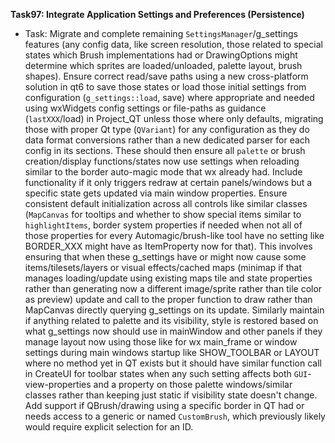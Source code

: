 **Task97: Integrate Application Settings and Preferences (Persistence)**
- Task: Migrate and complete remaining `SettingsManager`/g_settings features (any config data, like screen resolution, those related to special states which Brush implementations had or DrawingOptions might determine which sprites are loaded/unloaded, palette layout, brush shapes). Ensure correct read/save paths using a new cross-platform solution in qt6 to save those states or load those initial settings from configuration (`g_settings::load`, save) where appropriate and needed using wxWidgets config settings or file-paths as guidance (`lastXXX`/load) in Project_QT unless those where only defaults, migrating those with proper Qt type (`QVariant`) for any configuration as they do data format conversions rather than a new dedicated parser for each config in its sections. These should then ensure all `palette` or brush creation/display functions/states now use settings when reloading similar to the border auto-magic mode that wx already had.  Include functionality if it only triggers redraw at certain panels/windows but a specific state gets updated via main window properties. Ensure consistent default initialization across all controls like similar classes (`MapCanvas` for tooltips and whether to show special items similar to `highlightItems`, border system properties if needed when not all of those properties for every Automagic/brush-like tool have no setting like BORDER\_XXX might have as ItemProperty now for that). This involves ensuring that when these g_settings have or might now cause some items/tilesets/layers or visual effects/cached maps (minimap if that manages loading/update using existing maps tile and state properties rather than generating now a different image/sprite rather than tile color as preview) update and call to the proper function to draw rather than MapCanvas directly querying g_settings on its update. Similarly maintain if anything related to palette and its visibility, style is restored based on what g_settings now should use in mainWindow and other panels if they manage layout now using those like for wx main\_frame or window settings during main windows startup like SHOW_TOOLBAR or LAYOUT where no method yet in QT exists but it should have similar function call in CreateUI for toolbar states when any such setting affects both `GUI`-view-properties and a property on those palette windows/similar classes rather than keeping just static if visibility state doesn't change. Add support if QBrush/drawing using a specific border in QT had or needs access to a generic or named `CustomBrush`, which previously likely would require explicit selection for an ID.
